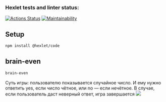 ### Hexlet tests and linter status:
[![Actions Status](https://github.com/elrbkn/qa-auto-engineer-javascript-project-44/actions/workflows/hexlet-check.yml/badge.svg)](https://github.com/elrbkn/qa-auto-engineer-javascript-project-44/actions)
[![Maintainability](https://api.codeclimate.com/v1/badges/b4301d52972287f628e1/maintainability)](https://codeclimate.com/github/elrbkn/qa-auto-engineer-javascript-project-44/maintainability)

## Setup

```bash
npm install @hexlet/code
```

## brain-even
```bash
brain-even
```
Суть игры: пользователю показывается случайное число. И ему нужно ответить yes, если число чётное, или no — если нечётное. В случае, если пользователь даст неверный ответ, игра завершается
<a href="https://asciinema.org/a/KzBrnemKJvXUP7EY6UlJtMBbv" target="_blank"><img src="https://asciinema.org/a/KzBrnemKJvXUP7EY6UlJtMBbv.svg" /></a>
